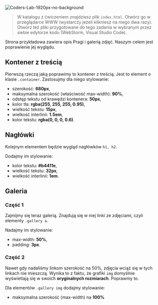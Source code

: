 ![Coders-Lab-1920px-no-background](https://user-images.githubusercontent.com/152855/73064373-5ed69780-3ea1-11ea-8a71-3d370a5e7dd8.png)


> W katalogu z ćwiczeniem znajdziesz plik `index.html`. Otwórz go w przeglądarce WWW (wystarczy jeżeli klikniesz na niego dwa razy).  
> Otwórz też pliki przygotowane do tego zadania w wybranym przez siebie edytorze kodu (WebStorm, Visual Studio Code). 


Strona przykładowa zawiera opis Pragi i galerią zdjęć. Naszym celem jest poprawienie jej wyglądu.


## Kontener z treścią

Pierwszą rzeczą jaką poprawimy to kontener z treścią. Jest to element o klasie `.container`. 
Zastosujmy dla niego stylowanie:

* szerokość: **680px**,
* maksymalna szerokość (właściwość max-width): **90%**,    
* odstęp tekstu od krawędzi kontenera: **50px**,
* kolor tła: **rgba(255, 255, 255, 0.95)**,    
* wielkość tekstu: **15px**,
* wielkość interlinii: **1.5em**,
* kolor tekstu: **rgba(0, 0, 0, 0.6)**.


## Nagłówki

Kolejnym elementem będzie wygląd nagłówków `h1, h2`.

Dodajmy im stylowanie:
* kolor tekstu: **#b4411e**,
* wielkość tekstu: **32px**,
* wielkość interlinii: **1em**.


## Galeria

### Część 1

Zajmijmy się teraz galerią. Znajdują się w niej linki ze zdjęciami, czyli elementy `.gallery a`.

Nadajmy im stylowanie:
* max-width: **50%**,
* padding: **3px**.


### Część 2

Nawet gdy nadaliśmy linkom szerokość na 50%, zdjęcia wciąż się w tych linkach nie mieszczą. Wynika to z faktu, że grafiki `img` domyślnie wyświetlają się w swoich **oryginalnych rozmiarach**. Poprawmy to.

Dla elementów `.gallery img` dodajmy stylowanie:
* maksymalna szerokość (max-width) na **100%**

